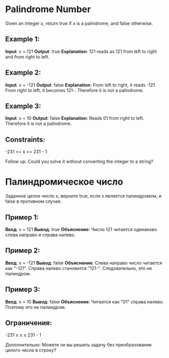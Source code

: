 # Palindrome Number

Given an integer x, return true if x is a 
palindrome, and false otherwise.

## Example 1:

**Input**: x = 121
**Output**: true
**Explanation**: 121 reads as 121 from left to right and from right to left.

## Example 2:

**Input**: x = -121
**Output**: false
**Explanation**: From left to right, it reads -121. From right to left, it becomes 121-. Therefore it is not a palindrome.

## Example 3:

**Input**: x = 10
**Output**: false
**Explanation**: Reads 01 from right to left. Therefore it is not a palindrome.
 
## Constraints:

-231 <= x <= 231 - 1
 
Follow up: Could you solve it without converting the integer to a string?

# Палиндромическое число

Заданное целое число x, верните true, если x является палиндромом, и false в противном случае.

## Пример 1:

**Ввод**: x = 121
**Вывод**: true
**Объяснение**: Число 121 читается одинаково слева направо и справа налево.

## Пример 2:

**Ввод**: x = -121
**Вывод**: false
**Объяснение**: Слева направо число читается как "-121". Справа налево становится "121-". Следовательно, это не палиндром.

## Пример 3:
**Ввод**: x = 10
**Вывод**: false
**Объяснение**: Читается как "01" справа налево. Поэтому это не палиндром.

## Ограничения:
-231 ≤ x ≤ 231 - 1

Дополнительно: Можете ли вы решить задачу без преобразования целого числа в строку?